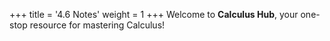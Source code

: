 +++
title = '4.6 Notes'
weight = 1
+++
Welcome to **Calculus Hub**, your one-stop resource for mastering Calculus!
